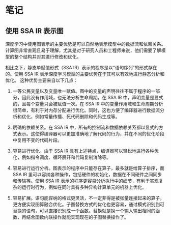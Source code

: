 ﻿# 笔记

## 使用 SSA IR 表示图

深度学习中使用图表示的主要优势是可以自然地表示模型中的数据流和依赖关系。计算图非常直观且易于理解，尤其是对于研究人员和工程师来说，他们需要了解模型的整个结构并对其进行修改和优化。

相比之下，静态单赋值形式（SSA IR）表示的程序是以“语句序列”的形式存在的。使用 SSA IR 表示深度学习模型的主要优势在于其可以有效地进行静态分析和优化。
这种优势主要来自以下几点：

1. 一等公民变量以及变量唯一赋值。图中的变量的声明往往不属于程序的一部分，因此没有作用域，也无法分析生命周期。在 SSA IR 中，声明变量是显式的，且每个变量只会被赋值一次。在 SSA IR 中的变量作用域和生命周期分析很简单，有利于对内存分配进行优化。同时，这也方便了编译器进行数据流分析和优化，例如常量传播、死代码删除和代码生成等。

2. 明确的依赖关系。在 SSA IR 中，所有的控制流和数据依赖关系都以显式的方式表示。这使得编译器可以更加准确地了解代码的行为，并在不同的优化阶段中复用不变的代码片段。

3. 容易进行优化。由于 SSA IR 具有上述特点，编译器可以轻松地进行各种优化，例如指令调度、循环展开和代码复制消除等。

4. 容易进行运行分析。图表示的程序中只能存在算子，最多就是给算子排序，而 SSA IR 里可以容纳各种操作，包括硬件的初始化，数据在不同硬件之间同步和传输等。使用 SSA IR 表示的程序更容易分析执行中的细节，有利于实现复杂的运行时行为，例如在同时具有多种异构计算单元的机器上优化。

5. 容易扩展。语句能容纳的格式更灵活，不一定非得是被张量连接起来的算子，更方便实现图算融合优化。子图替换方式的优化也更容易，通过模式识别到可替换的语句，可以直接识别成一个函数。替换就是换一个输入输出相同的函数，再结合函数内联操作就能实现现在的子图替换操作了。
